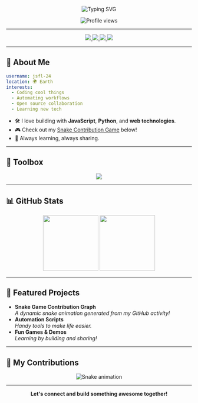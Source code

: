 <p align="center">
  <img src="https://readme-typing-svg.herokuapp.com?font=Fira+Code&weight=700&size=28&pause=1000&color=00BFFF&center=true&vCenter=true&width=435&lines=Hi+there!+I'm+jsfl-24+%F0%9F%91%8B;Welcome+to+my+GitHub+Universe!" alt="Typing SVG" />
</p>

<p align="center">
  <img src="https://visitcount.itsvg.in/api?id=jsfl-24&icon=0&color=0" alt="Profile views" />
</p>

---

<div align="center">

<a href="mailto:your-email@example.com">
  <img src="https://img.shields.io/badge/Email-333333?style=for-the-badge&logo=gmail&logoColor=red" />
</a>
<a href="https://www.linkedin.com/in/your-linkedin" target="_blank">
  <img src="https://img.shields.io/badge/LinkedIn-0077B5?style=for-the-badge&logo=linkedin&logoColor=white" />
</a>
<a href="https://www.instagram.com/your-instagram" target="_blank">
  <img src="https://img.shields.io/badge/Instagram-E4405F?style=for-the-badge&logo=instagram&logoColor=white" />
</a>
<a href="https://wa.me/your-number" target="_blank">
  <img src="https://img.shields.io/badge/WhatsApp-25D366?style=for-the-badge&logo=whatsapp&logoColor=white" />
</a>

</div>

---

## 🚀 About Me

```yaml
username: jsfl-24
location: 🌍 Earth
interests:
  - Coding cool things
  - Automating workflows
  - Open source collaboration
  - Learning new tech
```

- 🛠️ I love building with **JavaScript**, **Python**, and **web technologies**.
- 🎮 Check out my [Snake Contribution Game](#-my-contributions) below!
- 🌱 Always learning, always sharing.

---

## 🧰 Toolbox

<p align="center">
  <img src="https://skillicons.dev/icons?i=js,py,html,css,java,git,github,vscode,figma,mysql,c" />
</p>

---

## 📊 GitHub Stats

<p align="center">
  <img src="https://github-readme-stats.vercel.app/api?username=jsfl-24&show_icons=true&theme=tokyonight" height="150"/>
  <img src="https://github-readme-streak-stats.herokuapp.com/?user=jsfl-24&theme=tokyonight" height="150"/>
</p>

---

## 🌟 Featured Projects

- **Snake Game Contribution Graph**  
  _A dynamic snake animation generated from my GitHub activity!_
- **Automation Scripts**  
  _Handy tools to make life easier._
- **Fun Games & Demos**  
  _Learning by building and sharing!_

---

## 🐍 My Contributions

<p align="center">
  <img src="https://github.com/jsfl-24/jsfl-24/blob/output/github-contribution-grid-snake-dark.svg" alt="Snake animation" />
</p>

---

<p align="center">
  <b>Let's connect and build something awesome together!</b>
</p>
